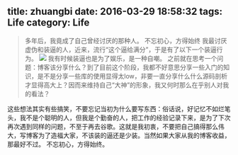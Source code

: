 title: zhuangbi
date: 2016-03-29 18:58:32
tags: Life
category: Life
---
> 多年后，我竟成了自己曾经讨厌的那种人。
不忘初心，方得始终
我最讨厌虚伪和装逼的人，近来，流行“这个逼给满分”，于是有了以下一个装逼行为。
![](http://7q5c2h.com1.z0.glb.clouddn.com/zhuangbi.png)
我有时候装逼也是为了娱乐，是一种自嘲。
之前就在思考一个问题：博客该分享什么？到了目前这个阶段，我都不好意思分享一些入门的知识，是不是分享一些库的使用显得太low，非要一直分享什么什么源码剖析才显得高大上？因而来维持自己“大神”的形象，我又何时那么在乎别人对我的看法？

这些想法其实有些搞笑，不要忘记当初为什么要写东西：俗话说，好记忆不如烂笔头，我不是个聪明的人，但我是个勤奋的人，把工作的经验记录下来，是为了下次再次遇到同样的问题，不至于再去谷歌。这就是我初衷，不要把自己搞得那么伟大，写博客为了造福大家，不该装的逼还是少装。当然如果大家从我的博客收益，那最好不过。
不忘初心，方得始终。

